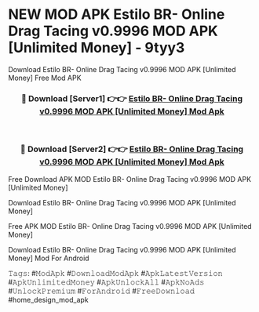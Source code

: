 # NEW MOD APK Estilo BR- Online Drag Tacing v0.9996 MOD APK [Unlimited Money] - 9tyy3
Download Estilo BR- Online Drag Tacing v0.9996 MOD APK [Unlimited Money] Free Mod APK

<div align="center">
<h3>🔴 Download [Server1] 👉👉 <a href="https://apk-comot.site?title=Estilo_BR-_Online_Drag_Tacing_v0.9996_MOD_APK_[Unlimited_Money]">Estilo BR- Online Drag Tacing v0.9996 MOD APK [Unlimited Money] Mod Apk</a></h3><br>

<h3>🔴 Download [Server2] 👉👉 <a href="https://apk-comot.site?title=Estilo_BR-_Online_Drag_Tacing_v0.9996_MOD_APK_[Unlimited_Money]">Estilo BR- Online Drag Tacing v0.9996 MOD APK [Unlimited Money] Mod Apk</a></h3>
</div>


Free Download APK MOD Estilo BR- Online Drag Tacing v0.9996 MOD APK [Unlimited Money]

Download Estilo BR- Online Drag Tacing v0.9996 MOD APK [Unlimited Money] 

Free APK MOD Estilo BR- Online Drag Tacing v0.9996 MOD APK [Unlimited Money] 

Download Estilo BR- Online Drag Tacing v0.9996 MOD APK [Unlimited Money] Mod For Android

𝚃𝚊𝚐𝚜: #𝙼𝚘𝚍𝙰𝚙𝚔 #𝙳𝚘𝚠𝚗𝚕𝚘𝚊𝚍𝙼𝚘𝚍𝙰𝚙𝚔 #𝙰𝚙𝚔𝙻𝚊𝚝𝚎𝚜𝚝𝚅𝚎𝚛𝚜𝚒𝚘𝚗 #𝙰𝚙𝚔𝚄𝚗𝚕𝚒𝚖𝚒𝚝𝚎𝚍𝙼𝚘𝚗𝚎𝚢 #𝙰𝚙𝚔𝚄𝚗𝚕𝚘𝚌𝚔𝙰𝚕𝚕 #𝙰𝚙𝚔𝙽𝚘𝙰𝚍𝚜 #𝚄𝚗𝚕𝚘𝚌𝚔𝙿𝚛𝚎𝚖𝚒𝚞𝚖 #𝙵𝚘𝚛𝙰𝚗𝚍𝚛𝚘𝚒𝚍 #𝙵𝚛𝚎𝚎𝙳𝚘𝚠𝚗𝚕𝚘𝚊𝚍 #home_design_mod_apk